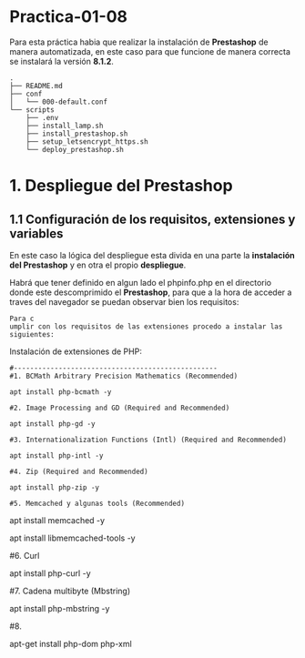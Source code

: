 # Practica-01-08
Para esta práctica habia que realizar la instalación de **Prestashop** de manera automatizada, en este caso para que funcione de manera correcta se instalará la versión **8.1.2**.


````
.
├── README.md
├── conf
│   └── 000-default.conf
└── scripts
    ├── .env
    ├── install_lamp.sh
    ├── install_prestashop.sh
    ├── setup_letsencrypt_https.sh
    └── deploy_prestashop.sh
````
# 1. Despliegue del Prestashop

## 1.1 Configuración de los requisitos, extensiones y variables

En este caso la lógica del despliegue esta divida en una parte la **instalación del Prestashop** y en otra el propio **despliegue**.

Habrá que tener definido en algun lado el phpinfo.php en el directorio donde este descomprimido el **Prestashop**, para que a la hora de acceder a traves del navegador se puedan observar bien los requisitos:

````
Para c
umplir con los requisitos de las extensiones procedo a instalar las siguientes:
````
Instalación de extensiones de PHP:
````
#--------------------------------------------------
#1. BCMath Arbitrary Precision Mathematics (Recommended)

apt install php-bcmath -y 

#2. Image Processing and GD (Required and Recommended)

apt install php-gd -y 

#3. Internationalization Functions (Intl) (Required and Recommended)

apt install php-intl -y 

#4. Zip (Required and Recommended)

apt install php-zip -y

#5. Memcached y algunas tools (Recommended)
````
apt install memcached -y

apt install libmemcached-tools -y

#6. Curl

apt install php-curl -y

#7. Cadena multibyte (Mbstring)

apt install php-mbstring -y

#8. 

apt-get install php-dom php-xml
````






